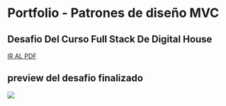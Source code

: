 # Portfolio - Patrones de diseño MVC
## Desafio Del Curso Full Stack De Digital House

<a href="https://github.com/Kaiael24/
Express_MVC-Patrones-de-disenio/blob/master/Objetivo/diseñoMVC.pdf">IR AL PDF</a>

## preview del desafio finalizado

<img src="https://github.com/Kaiael24/Trabajos_Practicos_Formar/blob/master/
Express_MVC-Patrones-de-disenio/public/images/img_1.PNG">
